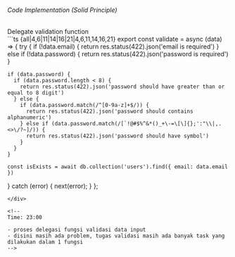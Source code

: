 <StandardTab choosen="maintainability" />

<div class="my-4"></div>

<div class="flex items-end space-x-5">
  <h6>Code Implementation (Solid Principle)</h6>
  <span class="text-sm text-gray-400">Delegate validation function</span>
</div>

<div class="h-96 overflow-y-auto my-4">
```ts {all|4,6|11|14|16|21|4,6,11,14,16,21}
export const validate = async (data) => {
  try {
    if (!data.email) {
      return res.status(422).json('email is required')
    } else if (!data.password) {
      return res.status(422).json('password is required')
    }

    if (data.password) {
      if (data.password.length < 8) {
        return res.status(422).json('password should have greater than or equal to 8 digit')
      } else {
        if (data.password.match(/^[0-9a-z]+$/)) {
          return res.status(422).json('password should contains alphanumeric')
        } else if (data.password.match(/[`!@#$%^&*()_+\-=\[\]{};':"\\|,.<>\/?~]/)) {
          return res.status(422).json('password should have symbol')
        }
      }
    }

    const isExists = await db.collection('users').find({ email: data.email })
  } catch (error) {
    next(error);
  }
};
```
</div>

<!--
Time: 23:00

- proses delegasi fungsi validasi data input
- disini masih ada problem, tugas validasi masih ada banyak task yang dilakukan dalam 1 fungsi
-->